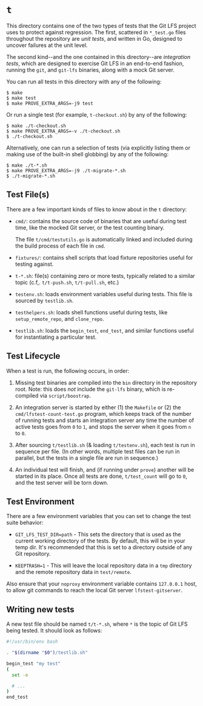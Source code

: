 # `t`

This directory contains one of the two types of tests that the Git LFS project
uses to protect against regression. The first, scattered in `*_test.go` files
throughout the repository are _unit tests_, and written in Go, designed to
uncover failures at the unit level.

The second kind--and the one contained in this directory--are _integration
tests_, which are designed to exercise Git LFS in an end-to-end fashion,
running the `git`, and `git-lfs` binaries, along with a mock Git server.

You can run all tests in this directory with any of the following:

```ShellSession
$ make
$ make test
$ make PROVE_EXTRA_ARGS=-j9 test
```

Or run a single test (for example, `t-checkout.sh`) by any of the following:

```ShellSession
$ make ./t-checkout.sh
$ make PROVE_EXTRA_ARGS=-v ./t-checkout.sh
$ ./t-checkout.sh
```

Alternatively, one can run a selection of tests (via explicitly listing them or
making use of the built-in shell globbing) by any of the following:

```ShellSession
$ make ./t-*.sh
$ make PROVE_EXTRA_ARGS=-j9 ./t-migrate-*.sh
$ ./t-migrate-*.sh
```

## Test File(s)

There are a few important kinds of files to know about in the `t` directory:

- `cmd/`: contains the source code of binaries that are useful during test
  time, like the mocked Git server, or the test counting binary.

  The file `t/cmd/testutils.go` is automatically linked and included during the
  build process of each file in `cmd`.

- `fixtures/`: contains shell scripts that load fixture repositories useful for
  testing against.

- `t-*.sh`: file(s) containing zero or more tests, typically related to
  a similar topic (c.f,. `t/t-push.sh`, `t/t-pull.sh`, etc.)

- `testenv.sh`: loads environment variables useful during tests. This file is
  sourced by `testlib.sh`.

- `testhelpers.sh`: loads shell functions useful during tests, like
  `setup_remote_repo`, and `clone_repo`.

- `testlib.sh`: loads the `begin_test`, `end_test`, and similar functions
  useful for instantiating a particular test.

## Test Lifecycle

When a test is run, the following occurs, in order:

1. Missing test binaries are compiled into the `bin` directory in the
   repository root. Note: this does _not_ include the `git-lfs` binary, which
   is re-compiled via `script/boostrap`.

2. An integration server is started by either (1) the `Makefile` or (2) the
   `cmd/lfstest-count-test.go` program, which keeps track of the number of
   running tests and starts an integration server any time the number of active
   tests goes from `0` to `1`, and stops the server when it goes from `n` to
   `0`.

3. After sourcing `t/testlib.sh` (& loading `t/testenv.sh`), each test is run
   in sequence per file. (In other words, multiple test files can be run in
   parallel, but the tests in a single file are run in sequence.)

4. An individual test will finish, and (if running under `prove`) another will
   be started in its place. Once all tests are done, `t/test_count` will go to
   `0`, and the test server will be torn down.

## Test Environment

There are a few environment variables that you can set to change the test suite
behavior:

* `GIT_LFS_TEST_DIR=path` - This sets the directory that is used as the current
working directory of the tests. By default, this will be in your temp dir. It's
recommended that this is set to a directory outside of any Git repository.

* `KEEPTRASH=1` - This will leave the local repository data in a `tmp` directory
and the remote repository data in `test/remote`.

Also ensure that your `noproxy` environment variable contains `127.0.0.1` host,
to allow git commands to reach the local Git server `lfstest-gitserver`.

## Writing new tests

A new test file should be named `t/t-*.sh`, where `*` is the topic of Git LFS
being tested. It should look as follows:

```bash
#!/usr/bin/env bash

. "$(dirname "$0")/testlib.sh"

begin_test "my test"
(
  set -e

  # ...
)
end_test
```
